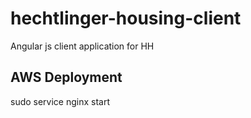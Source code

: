 # hechtlinger-housing-client

Angular js client application for HH

## AWS Deployment

sudo service nginx start
